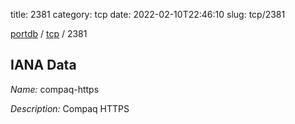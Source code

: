 title: 2381
category: tcp
date: 2022-02-10T22:46:10
slug: tcp/2381

[portdb](/) / [tcp](/category/tcp.html) / 2381


## IANA Data

_Name:_ compaq-https

_Description:_ Compaq HTTPS

